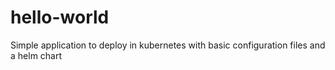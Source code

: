 # hello-world
Simple  application to deploy in kubernetes with basic configuration files and a helm chart
